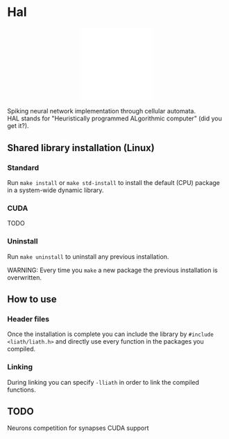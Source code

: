 # Hal
<p align="center" width="100%">
    <img width="33%" src="/hal.png"> 
</p>
Spiking neural network implementation through cellular automata.<br/>
HAL stands for "Heuristically programmed ALgorithmic computer" (did you get it?).

## Shared library installation (Linux)
### Standard
Run `make install` or `make std-install` to install the default (CPU) package in a system-wide dynamic library.<br/>

### CUDA
TODO

### Uninstall
Run `make uninstall` to uninstall any previous installation.

WARNING: Every time you `make` a new package the previous installation is overwritten.

## How to use
### Header files
Once the installation is complete you can include the library by `#include <liath/liath.h>` and directly use every function in the packages you compiled.<br/>

### Linking
During linking you can specify `-lliath` in order to link the compiled functions.

## TODO
Neurons competition for synapses
CUDA support
